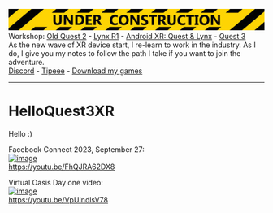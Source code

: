 ![WIP](https://github.com/EloiStree/EloiStree/blob/master/Images/WIP.png)   
Workshop: [Old Quest 2](https://github.com/EloiStree/CodeAndQuestsEveryDay) - [Lynx R1](https://github.com/EloiStree/HelloLynxR1) - [Android XR: Quest & Lynx](https://github.com/EloiStree/HelloAndroidXR) - [Quest 3](https://github.com/EloiStree/HelloQuest3)  
As the new wave of XR device start, I re-learn to work in the industry. As I do, I give you my notes to follow the path I take if you want to join the adventure.  
[Discord](https://eloistree.github.io/r/discord) - [Tipeee](https://en.tipeee.com/eloistree) - [Download my games](https://eloistree.github.io/r/download/)  

----------------------------

# HelloQuest3XR

Hello :) 

Facebook Connect 2023, September 27:  
[![image](https://github.com/EloiStree/HelloQuest3/assets/20149493/9c9ef27f-7bc9-4e49-a6f8-b079fd17680b)](https://youtu.be/FhQJRA62DX8)  
https://youtu.be/FhQJRA62DX8  

Virtual Oasis Day one video:  
[![image](https://github.com/EloiStree/HelloQuest3/assets/20149493/924519af-67be-4a1f-91b4-7973a80ab25e)](https://youtu.be/VpUIndlsV78)  
https://youtu.be/VpUIndlsV78  
